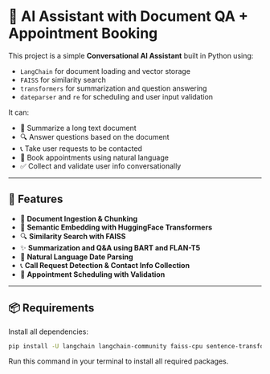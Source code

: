 # 🧠 AI Assistant with Document QA + Appointment Booking

This project is a simple **Conversational AI Assistant** built in Python using:

- `LangChain` for document loading and vector storage  
- `FAISS` for similarity search  
- `transformers` for summarization and question answering  
- `dateparser` and `re` for scheduling and user input validation  

It can:
- 📄 Summarize a long text document  
- 🔍 Answer questions based on the document  
- 📞 Take user requests to be contacted  
- 📅 Book appointments using natural language  
- ✅ Collect and validate user info conversationally

---

## 🚀 Features

- 📄 **Document Ingestion & Chunking**  
- 🧠 **Semantic Embedding with HuggingFace Transformers**  
- 🔍 **Similarity Search with FAISS**  
- ✨ **Summarization and Q&A using BART and FLAN-T5**  
- 📅 **Natural Language Date Parsing**  
- 📞 **Call Request Detection & Contact Info Collection**  
- 📆 **Appointment Scheduling with Validation**

---

## 📦 Requirements

Install all dependencies:

```bash
pip install -U langchain langchain-community faiss-cpu sentence-transformers transformers dateparser
```

Run this command in your terminal to install all required packages.
